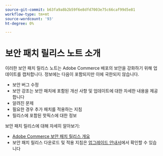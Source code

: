```yaml
---
source-git-commit: b63fa9a8b2b59f6e8dfd7003e75c66caf99d5e81
workflow-type: tm+mt
source-wordcount: '93'
ht-degree: 0%

---
```

# 보안 패치 릴리스 노트 소개

이러한 보안 패치 릴리스 노트는 Adobe Commerce 배포의 보안을 강화하기 위해 업데이트를 캡처합니다. 정보에는 다음이 포함되지만 이에 국한되지 않습니다.

* 보안 버그 수정
* 보안 강조는 보안 패치에 포함된 개선 사항 및 업데이트에 대한 자세한 내용을 제공합니다
* 알려진 문제
* 필요한 경우 추가 패치를 적용하는 지침
* 릴리스에 포함된 핫픽스에 대한 정보

보안 패치 릴리스에 대해 자세히 알아보기:

* [Adobe Commerce 보안 패치 릴리스 개요](/help/release/release-notes/security/overview.md#about-adobe-commerce-security-patch-releases)
* 보안 패치 릴리스 다운로드 및 적용 지침은 [업그레이드 안내서](https://experienceleague.adobe.com/en/docs/commerce-operations/upgrade-guide/implementation/perform-upgrade)에서 확인할 수 있습니다

